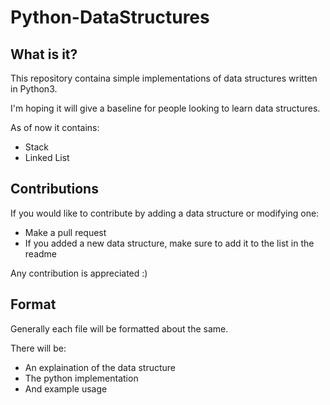 # Python-DataStructures

## What is it?

This repository containa simple implementations of data structures written in Python3.

I'm hoping it will give a baseline for people looking to learn data structures.

As of now it contains:

* Stack
* Linked List

## Contributions

If you would like to contribute by adding a data structure or modifying one:

* Make a pull request
* If you added a new data structure, make sure to add it to the list in the readme

Any contribution is appreciated :)

## Format

Generally each file will be formatted about the same.

There will be:
* An explaination of the data structure
* The python implementation
* And example usage
